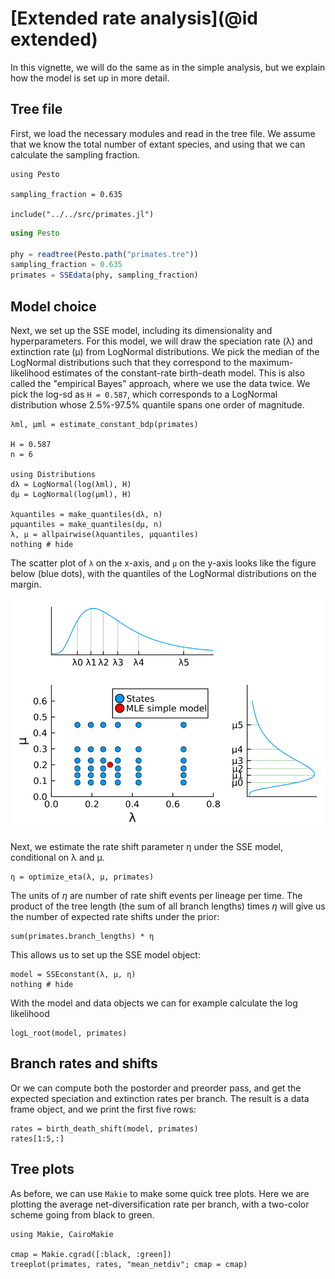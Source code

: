 # [Extended rate analysis](@id extended)

In this vignette, we will do the same as in the simple analysis, but we explain how the model is set up in more detail.

## Tree file

First, we load the necessary modules and read in the tree file. We assume that we know the total number of extant species, and using that we can calculate the sampling fraction.

```@setup extended
using Pesto

sampling_fraction = 0.635

include("../../src/primates.jl")
```
```julia extended
using Pesto

phy = readtree(Pesto.path("primates.tre"))
sampling_fraction = 0.635
primates = SSEdata(phy, sampling_fraction)
```

## Model choice

Next, we set up the SSE model, including its dimensionality and hyperparameters. For this model, we will draw the speciation rate (λ) and extinction rate (µ) from LogNormal distributions. We pick the median of the LogNormal distributions such that they correspond to the maximum-likelihood estimates of the constant-rate birth-death model. This is also called the "empirical Bayes" approach, where we use the data twice. We pick the log-sd as `H = 0.587`, which corresponds to a LogNormal distribution whose 2.5%-97.5% quantile spans one order of magnitude. 

```@example extended
λml, μml = estimate_constant_bdp(primates)

H = 0.587
n = 6

using Distributions
dλ = LogNormal(log(λml), H)
dμ = LogNormal(log(µml), H)

λquantiles = make_quantiles(dλ, n)
µquantiles = make_quantiles(dμ, n)
λ, μ = allpairwise(λquantiles, µquantiles)
nothing # hide
```
The scatter plot of `λ` on the x-axis, and `µ` on the y-axis looks like the figure below (blue dots), with the quantiles of the LogNormal distributions on the margin.

![primatestree](../assets/quantiles.svg)

Next, we estimate the rate shift parameter η under the SSE model, conditional on λ and µ.
```@example extended
η = optimize_eta(λ, µ, primates)
```

The units of $\eta$ are number of rate shift events per lineage per time. The product of the tree length (the sum of all branch lengths) times $\eta$ will give us the number of expected rate shifts under the prior:
```@example extended
sum(primates.branch_lengths) * η
```

This allows us to set up the SSE model object:
```@example extended
model = SSEconstant(λ, μ, η)
nothing # hide
```

With the model and data objects we can for example calculate the log likelihood
```@example extended
logL_root(model, primates)
```

## Branch rates and shifts
Or we can compute both the postorder and preorder pass, and get the expected speciation and extinction rates per branch. The result is a data frame object, and we print the first five rows:
```@example extended
rates = birth_death_shift(model, primates)
rates[1:5,:]
```

## Tree plots

As before, we can use `Makie` to make some quick tree plots. Here we are plotting the average net-diversification rate per branch, with a two-color scheme going from black to green.
```@example extended
using Makie, CairoMakie

cmap = Makie.cgrad([:black, :green])
treeplot(primates, rates, "mean_netdiv"; cmap = cmap)
```
